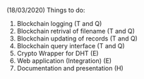 (18/03/2020) Things to do:
1) Blockchain logging (T and Q)
2) Blockchain retrival of filename (T and Q)
3) Blockchain updating of records (T and Q)
4) Blockchain query interface (T and Q)
5) Crypto Wrapper for DHT (E)
6) Web application (Integration) (E)
7) Documentation and presentation (H)
